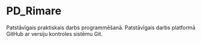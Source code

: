 # PD_Rimare
Patstāvīgais praktiskais darbs programmēšanā.
Patstāvīgais darbs platformā GitHub ar versiju kontroles sistēmu Git.
